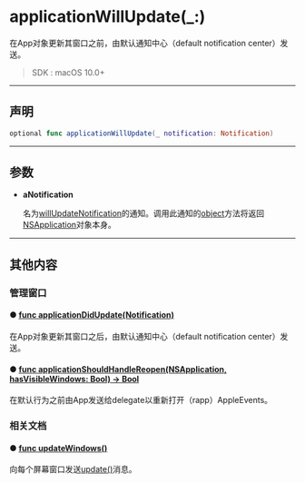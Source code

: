 # applicationWillUpdate(_:)

在App对象更新其窗口之前，由默认通知中心（default notification center）发送。

> SDK : macOS 10.0+

---
## 声明

```swift
optional func applicationWillUpdate(_ notification: Notification)
```

---
## 参数

* **aNotification**

  名为[willUpdateNotification]()的通知。调用此通知的[object]()方法将返回[NSApplication](../NSApplication/)对象本身。


---
## 其他内容

### 管理窗口

#### ● [func applicationDidUpdate(Notification)](./applicationDidUpdate.md)

在App对象更新其窗口之后，由默认通知中心（default notification center）发送。

#### ● [func applicationShouldHandleReopen(NSApplication, hasVisibleWindows: Bool) -> Bool](./applicationShouldHandleReopenHasVisibleWindows.md)

在默认行为之前由App发送给delegate以重新打开（rapp）AppleEvents。

### 相关文档

#### ● [func updateWindows()]()

向每个屏幕窗口发送[update()]()消息。